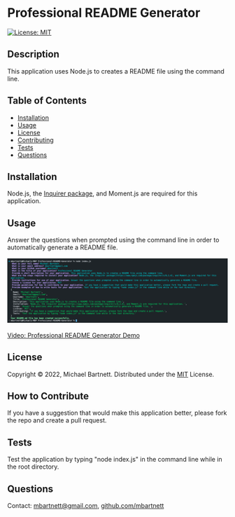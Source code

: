 # Professional README Generator
  
[![License: MIT](https://img.shields.io/badge/License-MIT-yellow.svg)](https://opensource.org/licenses/MIT)

## Description

This application uses Node.js to creates a README file using the command line.

## Table of Contents
- [Installation](#installation)
- [Usage](#usage)
- [License](#license)
- [Contributing](#contributing)
- [Tests](#tests)
- [Questions](#questions)

## Installation

Node.js, the [Inquirer package](https://www.npmjs.com/package/inquirer/v/8.2.4), and Moment.js are required for this application. 

## Usage

Answer the questions when prompted using the command line in order to automatically generate a README file.<br><br>![Professional README Generator](Professional-README-Generator.png)<br><br>[Video: Professional README Generator Demo](https://drive.google.com/file/d/1_8nIy0N6tk_38CSO4o9y8JLYiYQxsAdH/view?usp=share_link)

## License

Copyright © 2022, Michael Bartnett. Distributed under the [MIT](https://opensource.org/licenses/MIT) License.

## How to Contribute

If you have a suggestion that would make this application better, please fork the repo and create a pull request.

## Tests

Test the application by typing "node index.js" in the command line while in the root directory.

## Questions

Contact: mbartnett@gmail.com, [github.com/mbartnett](https://github.com/mbartnett)    
